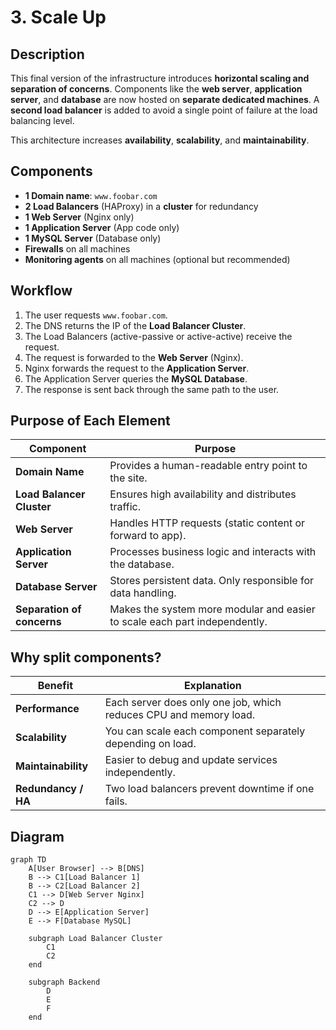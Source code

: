 # 3. Scale Up

## Description

This final version of the infrastructure introduces **horizontal scaling and separation of concerns**. Components like the **web server**, **application server**, and **database** are now hosted on **separate dedicated machines**. A **second load balancer** is added to avoid a single point of failure at the load balancing level.

This architecture increases **availability**, **scalability**, and **maintainability**.

## Components

- **1 Domain name**: `www.foobar.com`
- **2 Load Balancers** (HAProxy) in a **cluster** for redundancy
- **1 Web Server** (Nginx only)
- **1 Application Server** (App code only)
- **1 MySQL Server** (Database only)
- **Firewalls** on all machines
- **Monitoring agents** on all machines (optional but recommended)

## Workflow

1. The user requests `www.foobar.com`.
2. The DNS returns the IP of the **Load Balancer Cluster**.
3. The Load Balancers (active-passive or active-active) receive the request.
4. The request is forwarded to the **Web Server** (Nginx).
5. Nginx forwards the request to the **Application Server**.
6. The Application Server queries the **MySQL Database**.
7. The response is sent back through the same path to the user.

## Purpose of Each Element

| Component                 | Purpose                                                                 |
|---------------------------|-------------------------------------------------------------------------|
| **Domain Name**           | Provides a human-readable entry point to the site.                     |
| **Load Balancer Cluster** | Ensures high availability and distributes traffic.                     |
| **Web Server**            | Handles HTTP requests (static content or forward to app).              |
| **Application Server**    | Processes business logic and interacts with the database.              |
| **Database Server**       | Stores persistent data. Only responsible for data handling.            |
| **Separation of concerns**| Makes the system more modular and easier to scale each part independently. |

## Why split components?

| Benefit                          | Explanation                                                         |
|----------------------------------|---------------------------------------------------------------------|
| **Performance**                 | Each server does only one job, which reduces CPU and memory load.   |
| **Scalability**                 | You can scale each component separately depending on load.          |
| **Maintainability**            | Easier to debug and update services independently.                  |
| **Redundancy / HA**            | Two load balancers prevent downtime if one fails.                   |

## Diagram

```mermaid
graph TD
    A[User Browser] --> B[DNS]
    B --> C1[Load Balancer 1]
    B --> C2[Load Balancer 2]
    C1 --> D[Web Server Nginx]
    C2 --> D
    D --> E[Application Server]
    E --> F[Database MySQL]

    subgraph Load Balancer Cluster
        C1
        C2
    end

    subgraph Backend
        D
        E
        F
    end
```
